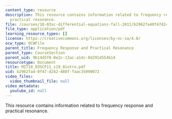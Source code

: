 ```yaml
---
content_type: resource
description: This resource contains information related to frequency response and
  practical resonance.
file: /courses/18-03sc-differential-equations-fall-2011/b2962fa40f47d242488ffaac35090072_MIT18_03SCF11_s19_0intro.pdf
file_type: application/pdf
learning_resource_types: []
license: https://creativecommons.org/licenses/by-nc-sa/4.0/
ocw_type: OCWFile
parent_title: Frequency Response and Practical Resonance
parent_type: CourseSection
parent_uid: 9b14d5f8-0e2c-13ac-a14c-8d291d554b14
resourcetype: Document
title: MIT18_03SCF11_s19_0intro.pdf
uid: b2962fa4-0f47-d242-488f-faac35090072
video_files:
  video_thumbnail_file: null
video_metadata:
  youtube_id: null
---
```

This resource contains information related to frequency response and practical resonance.